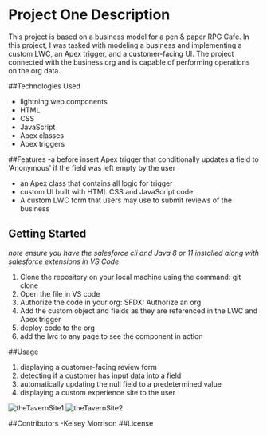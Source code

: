 # Project One Description
This project is based on a business model for a pen & paper RPG Cafe. In this project, I was tasked with modeling a business and implementing a custom LWC, an Apex trigger, and a customer-facing UI. The project connected with the business org and is capable of performing operations on the org data.

##Technologies Used
- lightning web components
- HTML
- CSS
- JavaScript
- Apex classes
- Apex triggers

##Features
-a before insert Apex trigger that conditionally updates a field to 'Anonymous' if the field was left empty by the user
- an Apex class that contains all logic for trigger
- custom UI built with HTML CSS and JavaScript code
- A custom LWC form that users may use to submit reviews of the business

## Getting Started
*note ensure you have the salesforce cli and Java 8 or 11 installed along with salesforce extensions in VS Code*
1. Clone the repository on your local machine using the command: git clone
2. Open the file in VS code
3. Authorize the code in your org: SFDX: Authorize an org
4. Add the custom object and fields as they are referenced in the LWC and Apex trigger
5. deploy code to the org
6. add the lwc to any page to see the component in action

##Usage
1. displaying a customer-facing review form 
2. detecting if a customer has input data into a field
3. automatically updating the null field to a predetermined value
4. displaying a custom experience site to the user

![theTavernSite1](https://user-images.githubusercontent.com/92447155/147491106-a6967106-d80e-400b-ad44-713365c5107d.png)
![theTavernSite2](https://user-images.githubusercontent.com/92447155/147491112-2dd8ee81-90f8-464a-8ee4-75b2a8610849.png)



##Contributors
-Kelsey Morrison
##License

